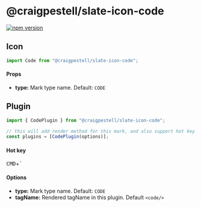 # @craigpestell/slate-icon-code

[![npm version](https://badge.fury.io/js/%40canner%2Fslate-icon-code.svg)](https://badge.fury.io/js/%40canner%2Fslate-icon-code)

## Icon

```js
import Code from "@craigpestell/slate-icon-code";
```

#### Props

* **type:** Mark type name. Default: `CODE`

## Plugin

```js
import { CodePlugin } from "@craigpestell/slate-icon-code";

// this will add render method for this mark, and also support hot key for bold.
const plugins = [CodePlugin(options)];
```

#### Hot key

<kbd>CMD</kbd>+<kbd>`</kbd>

#### Options

* **type:** Mark type name. Default: `CODE`
* **tagName:** Rendered tagName in this plugin. Default `<code/>`
